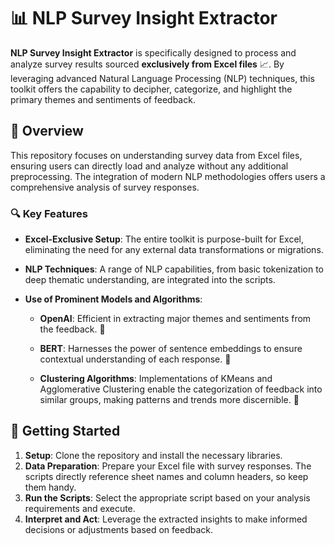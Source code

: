 # 📊 NLP Survey Insight Extractor

**NLP Survey Insight Extractor** is specifically designed to process and analyze survey results sourced **exclusively from Excel files** 📈. By leveraging advanced Natural Language Processing (NLP) techniques, this toolkit offers the capability to decipher, categorize, and highlight the primary themes and sentiments of feedback.

## 📝 Overview

This repository focuses on understanding survey data from Excel files, ensuring users can directly load and analyze without any additional preprocessing. The integration of modern NLP methodologies offers users a comprehensive analysis of survey responses.

### 🔍 Key Features

- **Excel-Exclusive Setup**: The entire toolkit is purpose-built for Excel, eliminating the need for any external data transformations or migrations.

- **NLP Techniques**: A range of NLP capabilities, from basic tokenization to deep thematic understanding, are integrated into the scripts.

- **Use of Prominent Models and Algorithms**:
  - **OpenAI**: Efficient in extracting major themes and sentiments from the feedback. 🧠
  
  - **BERT**: Harnesses the power of sentence embeddings to ensure contextual understanding of each response. 📖
  
  - **Clustering Algorithms**: Implementations of KMeans and Agglomerative Clustering enable the categorization of feedback into similar groups, making patterns and trends more discernible. 🧩

## 🚀 Getting Started

1. **Setup**: Clone the repository and install the necessary libraries.
2. **Data Preparation**: Prepare your Excel file with survey responses. The scripts directly reference sheet names and column headers, so keep them handy.
3. **Run the Scripts**: Select the appropriate script based on your analysis requirements and execute.
4. **Interpret and Act**: Leverage the extracted insights to make informed decisions or adjustments based on feedback.



